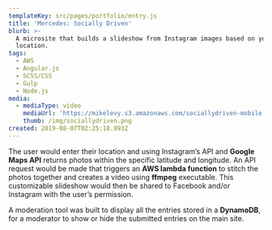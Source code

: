 ```yaml
---
templateKey: src/pages/portfolio/entry.js
title: 'Mercedes: Socially Driven'
blurb: >-
  A microsite that builds a slideshow from Instagram images based on your city's
  location.
tags:
  - AWS
  - Angular.js
  - SCSS/CSS
  - Gulp
  - Node.js
media:
  - mediaType: video
    mediaUrl: 'https://mikelevy.s3.amazonaws.com/sociallydriven-mobile.webm'
    thumb: /img/sociallydriven.png
created: 2019-08-07T02:25:18.993Z
---
```

The user would enter their location and using Instagram’s API and **Google Maps API** returns photos within the specific latitude and longitude. An API request would be made that triggers an **AWS lambda function** to stitch the photos together and creates a video using **ffmpeg** executable. This customizable slideshow would then be shared to Facebook and/or Instagram with the user’s permission.

A moderation tool was built to display all the entries stored in a **DynamoDB**, for a moderator to show or hide the submitted entries on the main site.
